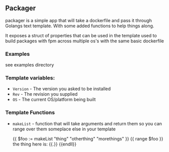 ## Packager
packager is a simple app that will take a dockerfile and pass it through Golangs text template. With some added functions to help things along.

It exposes a struct of properties that can be used in the template used to build packages with fpm across multiple os's with the same basic dockerfile

### Examples
see examples directory 

### Template variables:
* `Version` - The version you asked to be installed
* `Rev` - The revision you supplied
* `OS` - The current OS/platform being built 


### Template Functions
* `makeList` - function that will take arguments and return them so you can range over them someplace else in your template

    {{ $foo := makeList "thing" "otherthing" "morethings" }} 
    {{ range $foo }}
     the thing here is: {{.}}
    {{endll}}
